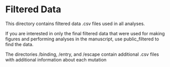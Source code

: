 # Filtered Data

This directory contains filtered data .csv files used in all analyses.

If you are interested in only the final filtered data that were used for making figures and performing analyses in the manuscript, use public_filtered to find the data.

The directories /binding, /entry, and /escape contain additional .csv files with additional information about each mutation